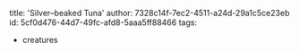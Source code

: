 title: 'Silver–beaked Tuna'
author: 7328c14f-7ec2-4511-a24d-29a1c5ce23eb
id: 5cf0d476-44d7-49fc-afd8-5aaa5ff88466
tags:
  - creatures
